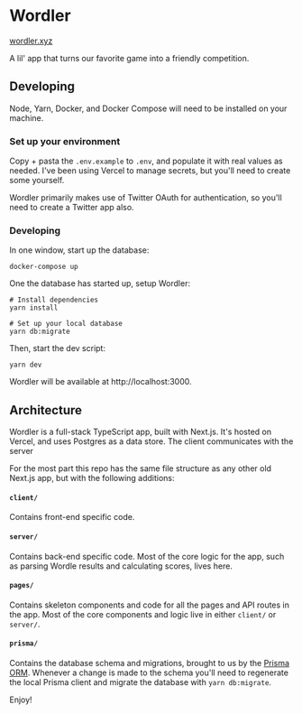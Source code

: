 # Wordler

[wordler.xyz](https://wordler.xyz)

A lil' app that turns our favorite game into a friendly competition.

## Developing

Node, Yarn, Docker, and Docker Compose will need to be installed on your machine.

### Set up your environment

Copy + pasta the `.env.example` to `.env`, and populate it with real values as needed. I've been using Vercel to manage secrets, but you'll need to create some yourself.

Wordler primarily makes use of Twitter OAuth for authentication, so you'll need to create a Twitter app also.

### Developing

In one window, start up the database:

```shell
docker-compose up
```

One the database has started up, setup Wordler:

```shell
# Install dependencies
yarn install
```

```shell
# Set up your local database
yarn db:migrate
```

Then, start the dev script:

```shell
yarn dev
```

Wordler will be available at http://localhost:3000.

## Architecture

Wordler is a full-stack TypeScript app, built with Next.js. It's hosted on Vercel, and uses Postgres as a data store. The client communicates with the server

For the most part this repo has the same file structure as any other old Next.js app, but with the following additions:

#### `client/`

Contains front-end specific code.

#### `server/`

Contains back-end specific code. Most of the core logic for the app, such as parsing Wordle results and calculating scores, lives here.

#### `pages/`

Contains skeleton components and code for all the pages and API routes in the app. Most of the core components and logic live in either `client/` or `server/`.

#### `prisma/`

Contains the database schema and migrations, brought to us by the [Prisma ORM](https://www.prisma.io/). Whenever a change is made to the schema you'll need to regenerate the local Prisma client and migrate the database with `yarn db:migrate`.

Enjoy!